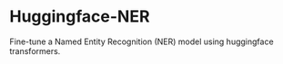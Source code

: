 # Huggingface-NER
Fine-tune a Named Entity Recognition (NER) model using huggingface transformers.


